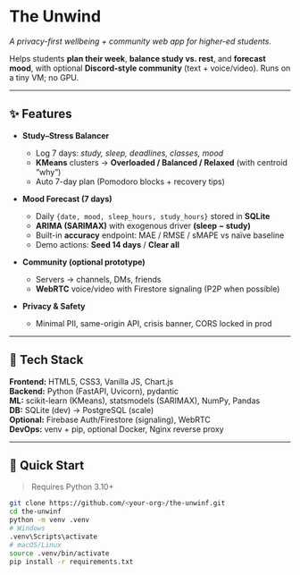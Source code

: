 # The Unwind
_A privacy-first wellbeing + community web app for higher-ed students._

Helps students **plan their week**, **balance study vs. rest**, and **forecast mood**, with optional **Discord-style community** (text + voice/video). Runs on a tiny VM; no GPU.

---

## ✨ Features
- **Study–Stress Balancer**
  - Log 7 days: _study, sleep, deadlines, classes, mood_
  - **KMeans** clusters → **Overloaded / Balanced / Relaxed** (with centroid “why”)
  - Auto 7-day plan (Pomodoro blocks + recovery tips)

- **Mood Forecast (7 days)**
  - Daily `{date, mood, sleep_hours, study_hours}` stored in **SQLite**
  - **ARIMA (SARIMAX)** with exogenous driver **(sleep − study)**
  - Built-in **accuracy** endpoint: MAE / RMSE / sMAPE vs naïve baseline
  - Demo actions: **Seed 14 days** / **Clear all**

- **Community (optional prototype)**
  - Servers → channels, DMs, friends
  - **WebRTC** voice/video with Firestore signaling (P2P when possible)

- **Privacy & Safety**
  - Minimal PII, same-origin API, crisis banner, CORS locked in prod

---

## 🧱 Tech Stack
**Frontend:** HTML5, CSS3, Vanilla JS, Chart.js  
**Backend:** Python (FastAPI, Uvicorn), pydantic  
**ML:** scikit-learn (KMeans), statsmodels (SARIMAX), NumPy, Pandas  
**DB:** SQLite (dev) → PostgreSQL (scale)  
**Optional:** Firebase Auth/Firestore (signaling), WebRTC  
**DevOps:** venv + pip, optional Docker, Nginx reverse proxy

---

## 🚀 Quick Start
> Requires Python 3.10+

```bash
git clone https://github.com/<your-org>/the-unwinf.git
cd the-unwinf
python -m venv .venv
# Windows
.venv\Scripts\activate
# macOS/Linux
source .venv/bin/activate
pip install -r requirements.txt
